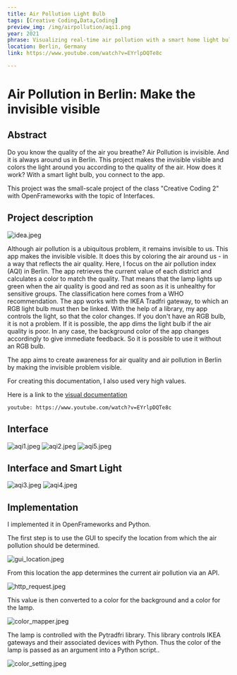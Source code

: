 ```yaml
---
title: Air Pollution Light Bulb
tags: [Creative Coding,Data,Coding]
preview_img: /img/airpollution/aqi1.png
year: 2021
phrase: Visualizing real-time air pollution with a smart home light bulb
location: Berlin, Germany
link: https://www.youtube.com/watch?v=EYrlpDQTe8c

---
```


# Air Pollution in Berlin: Make the invisible visible

## Abstract

Do you know the quality of the air you breathe? Air Pollution is invisible. And it is always around us in Berlin. This project makes the invisible visible and colors the light around you according to the quality of the air. How does it work? With a smart light bulb, you connect to the app. 

This project was the small-scale project of the class "Creative Coding 2" with OpenFrameworks with the topic of Interfaces.

## Project description

![idea.jpeg](/img/airpollution/idea.jpeg)

Although air pollution is a ubiquitous problem, it remains invisible to us. This app makes the invisible visible. It does this by coloring the air around us - in a way that reflects the air quality. Here, I focus on the air pollution index (AQI) in Berlin. The app retrieves the current value of each district and calculates a color to match the quality. That means that the lamp lights up green when the air quality is good and red as soon as it is unhealthy for sensitive groups. The classification here comes from a WHO recommendation. The app works with the IKEA Tradfri gateway, to which an RGB light bulb must then be linked. With the help of a library, my app controls the light, so that the color changes. If you don't have an RGB bulb, it is not a problem. If it is possible, the app dims the light bulb if the air quality is poor. In any case, the background color of the app changes accordingly to give immediate feedback.  So it is possible to use it without an RGB bulb.

The app aims to create awareness for air quality and air pollution in Berlin by making the invisible problem visible.

For creating this documentation, I also used very high values.

Here is a link to the [visual documentation](https://www.youtube.com/watch?v=EYrlpDQTe8c)

`youtube: https://www.youtube.com/watch?v=EYrlpDQTe8c`

## Interface

![aqi1.jpeg](/img/airpollution/aqi1.png)
![aqi2.jpeg](/img/airpollution/aqi2.png)
![aqi5.jpeg](/img/airpollution/aqi5.png)

## Interface and Smart Light

![aqi3.jpeg](/img/airpollution/aqi3.png)
![aqi4.jpeg](/img/airpollution/aqi4.png)

## Implementation

I implemented it in OpenFrameworks and Python.

The first step is to use the GUI to specify the location from which the air pollution should be determined. 

![gui_location.jpeg](/img/airpollution/gui_location.jpeg)

From this location the app determines the current air pollution via an API.

![http_request.jpeg](/img/airpollution/http_request.jpeg)

This value is then converted to a color for the background and a color for the lamp. 

![color_mapper.jpeg](/img/airpollution/color_mapper.jpeg)

The lamp is controlled with the Pytradfri library. This library controls IKEA gateways and their associated devices with Python. Thus the color of the lamp is passed as an argument into a Python script..

![color_setting.jpeg](/img/airpollution/color_setting.jpeg)